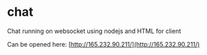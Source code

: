 # chat

Chat running on websocket using nodejs and HTML for client

Can be opened here: [http://165.232.90.211/](http://165.232.90.211/)
